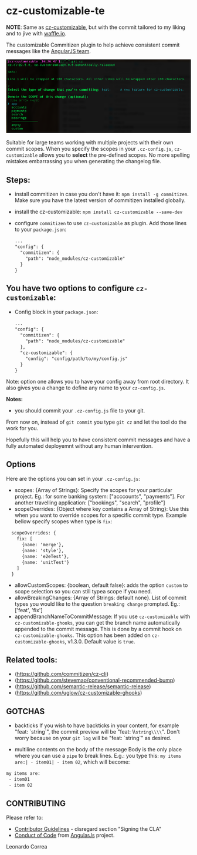 # cz-customizable-te

__NOTE__: Same as [cz-customizable](https://github.com/leonardoanalista/cz-customizable), but with the commit tailored to my liking and to jive with [waffle.io](https://waffle.io).

The customizable Commitizen plugin to help achieve consistent commit messages like the [AngularJS team](https://github.com/angular/angular.js/blob/master/CONTRIBUTING.md#-git-commit-guidelines).

![screenshot](screenshot.png)

Suitable for large teams working with multiple projects with their own commit scopes. When you specify the scopes in your `.cz-config.js`, `cz-customizable` allows you to **select** the pre-defined scopes. No more spelling mistakes embarrassing you when generating the changelog file.



## Steps:
* install commitizen in case you don't have it: `npm install -g commitizen`. Make sure you have the latest version of commitizen installed globally.
* install the cz-customizable: `npm install cz-customizable --save-dev`
* configure `commitizen` to use `cz-customizable` as plugin. Add those lines to your `package.json`:

  ```
  ...
  "config": {
    "commitizen": {
      "path": "node_modules/cz-customizable"
    }
  }
  ```

## You have two options to configure `cz-customizable`:
* Config block in your `package.json`:
  ```
  ...
  "config": {
    "commitizen": {
      "path": "node_modules/cz-customizable"
    },
    "cz-customizable": {
      "config": "config/path/to/my/config.js"
    }
  }
  ```
Note: option one allows you to have your config away from root directory. It also gives you a change to define any name to your `cz-config.js`.


**Notes:**
* you should commit your `.cz-config.js` file to your git.


From now on, instead of `git commit` you type `git cz` and let the tool do the work for you.

Hopefully this will help you to have consistent commit messages and have a fully automated deployemnt without any human intervention.

## Options

Here are the options you can set in your `.cz-config.js`:

* scopes: {Array of Strings}: Specify the scopes for your particular project. Eg.: for some banking system: ["acccounts", "payments"]. For another travelling application: ["bookings", "search", "profile"]
* scopeOverrides: {Object where key contains a Array of String}: Use this when you want to override scopes for a specific commit type. Example bellow specify scopes when type is `fix`:
```
  scopeOverrides: {
    fix: [
      {name: 'merge'},
      {name: 'style'},
      {name: 'e2eTest'},
      {name: 'unitTest'}
    ]
  }
  ```
  * allowCustomScopes: {boolean, default false}: adds the option `custom` to scope selection so you can still typea scope if you need.
  * allowBreakingChanges: {Array of Strings: default none}. List of commit types you would like to the question `breaking change` prompted. Eg.: ['feat', 'fix']
  * appendBranchNameToCommitMessage: If you use `cz-customizable` with `cz-customizable-ghooks`, you can get the branch name automatically appended to the commit message. This is done by a commit hook on `cz-customizable-ghooks`. This option has been added on `cz-customizable-ghooks`, v1.3.0. Default value is `true`.

## Related tools:
- (https://github.com/commitizen/cz-cli)
- (https://github.com/stevemao/conventional-recommended-bump)
- (https://github.com/semantic-release/semantic-release)
- (https://github.com/uglow/cz-customizable-ghooks)



## GOTCHAS

* backticks
If you wish to have backticks in your content, for example "feat: \`string\`", the commit preview will be "feat: \\\\`string\\\\`".
Don't worry because on your `git log` will be "feat: \`string\`" as desired.

* multiline contents on the body of the message
Body is the only place where you can use a `pipe` to break lines.
E.g.: you type this: `my items are:| - item01| - item 02`, which will become:


```
my items are:
 - item01
 - item 02
```


## CONTRIBUTING

Please refer to:
* [Contributor Guidelines](https://github.com/angular/angular.js/blob/master/CONTRIBUTING.md) - disregard section "Signing the CLA"
* [Conduct of Code](https://github.com/angular/code-of-conduct/blob/master/CODE_OF_CONDUCT.md) from [AngularJs](https://github.com/angular/angular.js) project.



Leonardo Correa
